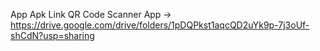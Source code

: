 App Apk Link QR Code Scanner App -> https://drive.google.com/drive/folders/1pDQPkst1aqcQD2uYk9p-7j3oUf-shCdN?usp=sharing
